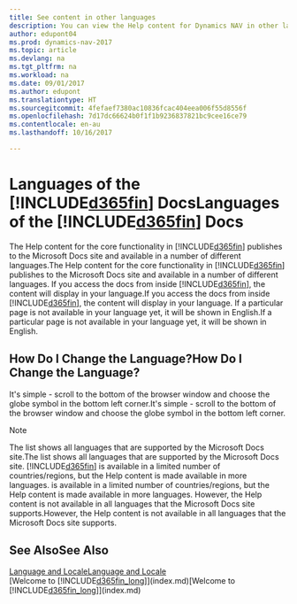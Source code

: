 ```yaml
---
title: See content in other languages
description: You can view the Help content for Dynamics NAV in other languages.
author: edupont04
ms.prod: dynamics-nav-2017
ms.topic: article
ms.devlang: na
ms.tgt_pltfrm: na
ms.workload: na
ms.date: 09/01/2017
ms.author: edupont
ms.translationtype: HT
ms.sourcegitcommit: 4fefaef7380ac10836fcac404eea006f55d8556f
ms.openlocfilehash: 7d17dc66624b0f1f1b9236837821bc9cee16ce79
ms.contentlocale: en-au
ms.lasthandoff: 10/16/2017

---
```

# <a name="languages-of-the-included365finincludesd365finmdmd-docs"></a><span data-ttu-id="6a18d-103">Languages of the [!INCLUDE[d365fin](includes/d365fin_md.md)] Docs</span><span class="sxs-lookup"><span data-stu-id="6a18d-103">Languages of the [!INCLUDE[d365fin](includes/d365fin_md.md)] Docs</span></span>
<span data-ttu-id="6a18d-104">The Help content for the core functionality in [!INCLUDE[d365fin](includes/d365fin_md.md)] publishes to the Microsoft Docs site and available in a number of different languages.</span><span class="sxs-lookup"><span data-stu-id="6a18d-104">The Help content for the core functionality in [!INCLUDE[d365fin](includes/d365fin_md.md)] publishes to the Microsoft Docs site and available in a number of different languages.</span></span> <span data-ttu-id="6a18d-105">If you access the docs from inside [!INCLUDE[d365fin](includes/d365fin_md.md)], the content will display in your language.</span><span class="sxs-lookup"><span data-stu-id="6a18d-105">If you access the docs from inside [!INCLUDE[d365fin](includes/d365fin_md.md)], the content will display in your language.</span></span> <span data-ttu-id="6a18d-106">If a particular page is not available in your language yet, it will be shown in English.</span><span class="sxs-lookup"><span data-stu-id="6a18d-106">If a particular page is not available in your language yet, it will be shown in English.</span></span>

## <a name="how-do-i-change-the-language"></a><span data-ttu-id="6a18d-107">How Do I Change the Language?</span><span class="sxs-lookup"><span data-stu-id="6a18d-107">How Do I Change the Language?</span></span>
<span data-ttu-id="6a18d-108">It's simple - scroll to the bottom of the browser window and choose the globe symbol in the bottom left corner.</span><span class="sxs-lookup"><span data-stu-id="6a18d-108">It's simple - scroll to the bottom of the browser window and choose the globe symbol in the bottom left corner.</span></span>

> [!NOTE]  
> <span data-ttu-id="6a18d-109">The list shows all languages that are supported by the Microsoft Docs site.</span><span class="sxs-lookup"><span data-stu-id="6a18d-109">The list shows all languages that are supported by the Microsoft Docs site.</span></span> [!INCLUDE[d365fin](includes/d365fin_md.md)]<span data-ttu-id="6a18d-110"> is available in a limited number of countries/regions, but the Help content is made available in more languages.</span><span class="sxs-lookup"><span data-stu-id="6a18d-110"> is available in a limited number of countries/regions, but the Help content is made available in more languages.</span></span> <span data-ttu-id="6a18d-111">However, the Help content is not available in all languages that the Microsoft Docs site supports.</span><span class="sxs-lookup"><span data-stu-id="6a18d-111">However, the Help content is not available in all languages that the Microsoft Docs site supports.</span></span>

## <a name="see-also"></a><span data-ttu-id="6a18d-112">See Also</span><span class="sxs-lookup"><span data-stu-id="6a18d-112">See Also</span></span>
[<span data-ttu-id="6a18d-113">Language and Locale</span><span class="sxs-lookup"><span data-stu-id="6a18d-113">Language and Locale</span></span>](about-locale-language.md)  
<span data-ttu-id="6a18d-114">[Welcome to [!INCLUDE[d365fin_long](includes/d365fin_long_md.md)]](index.md)</span><span class="sxs-lookup"><span data-stu-id="6a18d-114">[Welcome to [!INCLUDE[d365fin_long](includes/d365fin_long_md.md)]](index.md)</span></span>  

